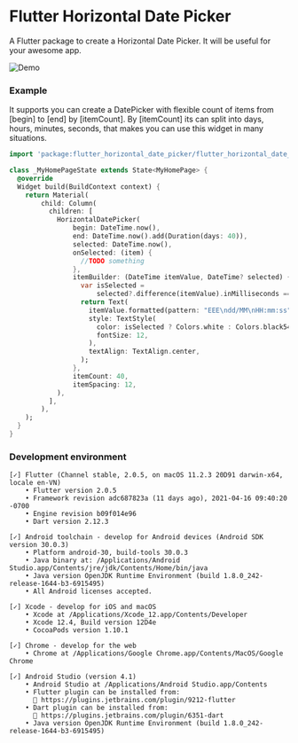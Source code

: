 # Flutter Horizontal Date Picker

A Flutter package to create a Horizontal Date Picker. It will be useful for your awesome app.

![Demo](./demo.gif)

### Example

It supports you can create a DatePicker with flexible count of items from [begin] to [end] by [itemCount].
By [itemCount] its can split into days, hours, minutes, seconds, that makes you can use this widget in many situations.

```dart
import 'package:flutter_horizontal_date_picker/flutter_horizontal_date_picker.dart';

class _MyHomePageState extends State<MyHomePage> {
  @override
  Widget build(BuildContext context) {
    return Material(
	    child: Column(
	      children: [
	        HorizontalDatePicker(
                begin: DateTime.now(),
                end: DateTime.now().add(Duration(days: 40)),
                selected: DateTime.now(),
                onSelected: (item) {
                  //TODO something
                },
                itemBuilder: (DateTime itemValue, DateTime? selected) {
                  var isSelected =
                      selected?.difference(itemValue).inMilliseconds == 0;
                  return Text(
                    itemValue.formatted(pattern: "EEE\ndd/MM\nHH:mm:ss"),
                    style: TextStyle(
                      color: isSelected ? Colors.white : Colors.black54,
                      fontSize: 12,
                    ),
                    textAlign: TextAlign.center,
                  );
                },
                itemCount: 40,
                itemSpacing: 12,
            ),
	      ],
	    ),
    );
  }
}
```

### Development environment

```
[✓] Flutter (Channel stable, 2.0.5, on macOS 11.2.3 20D91 darwin-x64, locale en-VN)
    • Flutter version 2.0.5
    • Framework revision adc687823a (11 days ago), 2021-04-16 09:40:20 -0700
    • Engine revision b09f014e96
    • Dart version 2.12.3

[✓] Android toolchain - develop for Android devices (Android SDK version 30.0.3)
    • Platform android-30, build-tools 30.0.3
    • Java binary at: /Applications/Android Studio.app/Contents/jre/jdk/Contents/Home/bin/java
    • Java version OpenJDK Runtime Environment (build 1.8.0_242-release-1644-b3-6915495)
    • All Android licenses accepted.

[✓] Xcode - develop for iOS and macOS
    • Xcode at /Applications/Xcode_12.app/Contents/Developer
    • Xcode 12.4, Build version 12D4e
    • CocoaPods version 1.10.1

[✓] Chrome - develop for the web
    • Chrome at /Applications/Google Chrome.app/Contents/MacOS/Google Chrome

[✓] Android Studio (version 4.1)
    • Android Studio at /Applications/Android Studio.app/Contents
    • Flutter plugin can be installed from:
      🔨 https://plugins.jetbrains.com/plugin/9212-flutter
    • Dart plugin can be installed from:
      🔨 https://plugins.jetbrains.com/plugin/6351-dart
    • Java version OpenJDK Runtime Environment (build 1.8.0_242-release-1644-b3-6915495)
```
